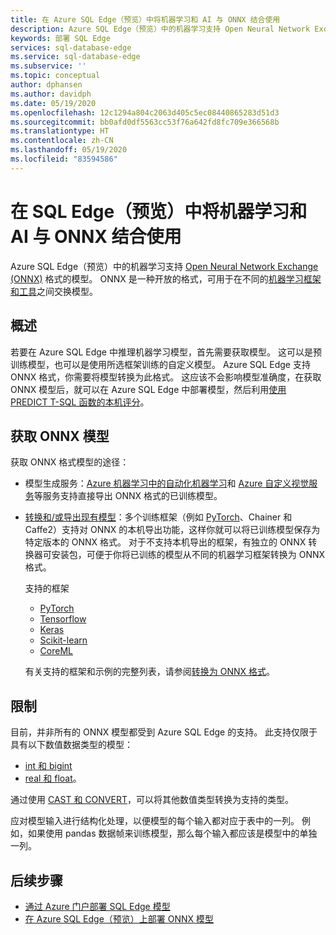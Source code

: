 ```yaml
---
title: 在 Azure SQL Edge（预览）中将机器学习和 AI 与 ONNX 结合使用
description: Azure SQL Edge（预览）中的机器学习支持 Open Neural Network Exchange (ONNX) 格式的模型。 ONNX 是一种开放的格式，可用于在不同的机器学习框架和工具之间交换模型。
keywords: 部署 SQL Edge
services: sql-database-edge
ms.service: sql-database-edge
ms.subservice: ''
ms.topic: conceptual
author: dphansen
ms.author: davidph
ms.date: 05/19/2020
ms.openlocfilehash: 12c1294a804c2063d405c5ec08440865283d51d3
ms.sourcegitcommit: bb0afd0df5563cc53f76a642fd8fc709e366568b
ms.translationtype: HT
ms.contentlocale: zh-CN
ms.lasthandoff: 05/19/2020
ms.locfileid: "83594586"
---
```

# <a name="machine-learning-and-ai-with-onnx-in-sql-edge-preview"></a>在 SQL Edge（预览）中将机器学习和 AI 与 ONNX 结合使用

Azure SQL Edge（预览）中的机器学习支持 [Open Neural Network Exchange (ONNX)](https://onnx.ai/) 格式的模型。 ONNX 是一种开放的格式，可用于在不同的[机器学习框架和工具](https://onnx.ai/supported-tools)之间交换模型。

## <a name="overview"></a>概述

若要在 Azure SQL Edge 中推理机器学习模型，首先需要获取模型。 这可以是预训练模型，也可以是使用所选框架训练的自定义模型。 Azure SQL Edge 支持 ONNX 格式，你需要将模型转换为此格式。 这应该不会影响模型准确度，在获取 ONNX 模型后，就可以在 Azure SQL Edge 中部署模型，然后利用[使用 PREDICT T-SQL 函数的本机评分](/sql/advanced-analytics/sql-native-scoring/)。

## <a name="get-onnx-models"></a>获取 ONNX 模型

获取 ONNX 格式模型的途径：

- 模型生成服务：[Azure 机器学习中的自动化机器学习](https://github.com/Azure/MachineLearningNotebooks/blob/master/how-to-use-azureml/automated-machine-learning/classification-bank-marketing-all-features/auto-ml-classification-bank-marketing-all-features.ipynb)和 [Azure 自定义视觉服务](https://docs.microsoft.com/azure/cognitive-services/custom-vision-service/getting-started-build-a-classifier)等服务支持直接导出 ONNX 格式的已训练模型。

- [转换和/或导出现有模型](https://github.com/onnx/tutorials#converting-to-onnx-format)：多个训练框架（例如 [PyTorch](https://pytorch.org/docs/stable/onnx.html)、Chainer 和 Caffe2）支持对 ONNX 的本机导出功能，这样你就可以将已训练模型保存为特定版本的 ONNX 格式。 对于不支持本机导出的框架，有独立的 ONNX 转换器可安装包，可便于你将已训练的模型从不同的机器学习框架转换为 ONNX 格式。

     支持的框架
   * [PyTorch](http://pytorch.org/docs/master/onnx.html)
   * [Tensorflow](https://github.com/onnx/tensorflow-onnx)
   * [Keras](https://github.com/onnx/keras-onnx)
   * [Scikit-learn](https://github.com/onnx/sklearn-onnx)
   * [CoreML](https://github.com/onnx/onnxmltools)
    
    有关支持的框架和示例的完整列表，请参阅[转换为 ONNX 格式](https://github.com/onnx/tutorials#converting-to-onnx-format)。

## <a name="limitations"></a>限制

目前，并非所有的 ONNX 模型都受到 Azure SQL Edge 的支持。 此支持仅限于具有以下数值数据类型的模型：

- [int 和 bigint](https://docs.microsoft.com/sql/t-sql/data-types/int-bigint-smallint-and-tinyint-transact-sql)
- [real 和 float](https://docs.microsoft.com/sql/t-sql/data-types/float-and-real-transact-sql)。
  
通过使用 [CAST 和 CONVERT](https://docs.microsoft.com/sql/t-sql/functions/cast-and-convert-transact-sql)，可以将其他数值类型转换为支持的类型。

应对模型输入进行结构化处理，以便模型的每个输入都对应于表中的一列。 例如，如果使用 pandas 数据帧来训练模型，那么每个输入都应该是模型中的单独一列。

## <a name="next-steps"></a>后续步骤

- [通过 Azure 门户部署 SQL Edge 模型](deploy-portal.md)
- [在 Azure SQL Edge（预览）上部署 ONNX 模型](deploy-onnx.md)

